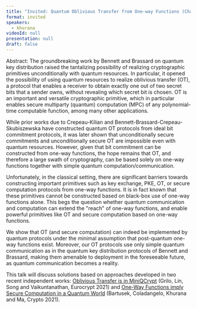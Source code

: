 ```yaml
---
title: "Invited: Quantum Oblivious Transfer from One-way Functions (Chair: Frédéric Dupuis)"
format: invited
speakers:
  - khurana
videoId: null
presentation: null
draft: false
---
```

Abstract: The groundbreaking work by Bennett and Brassard on quantum key distribution raised the tantalizing possibility of realizing cryptographic primitives unconditionally with quantum resources. In particular, it opened the possibility of using quantum resources to realize oblivious transfer (OT), a protocol that enables a receiver to obtain exactly one out of two secret bits that a sender owns, without revealing which secret bit is chosen. OT is an important and versatile cryptographic primitive, which in particular enables secure multiparty (quantum) computation (MPC) of any polynomial-time computable function, among many other applications.

While prior works due to Crepeau-Kilian and Bennett-Brassard-Crepeau-Skubiszewska have constructed quantum OT protocols from ideal bit commitment protocols, it was later shown that unconditionally secure commitments and unconditionally secure OT are impossible even with quantum resources. However, given that bit commitment can be constructed from one-way functions, the hope remains that OT, and therefore a large swath of cryptography, can be based solely on one-way functions together with simple quantum computation/communication.

Unfortunately, in the classical setting, there are significant barriers towards constructing important primitives such as key exchange, PKE, OT, or secure computation protocols from one-way functions. It is in fact known that these primitives cannot be constructed based on black-box use of one-way functions alone. This begs the question whether quantum communication and computation can extend the "reach" of one-way functions, and enable powerful primitives like OT and secure computation based on one-way functions.

We show that OT (and secure computation) can indeed be implemented by quantum protocols under the minimal assumption that post-quantum one-way functions exist. Moreover, our OT protocols use only simple quantum communication as in the quantum key distribution protocols of Bennett and Brassard, making them amenable to deployment in the foreseeable future, as quantum communication becomes a reality.

This talk will discuss solutions based on approaches developed in two recent independent works: <a href="https://eprint.iacr.org/2020/1500" target="_blank">Oblivious Transfer is in MiniQCrypt</a> (Grilo, Lin, Song and Vaikuntanathan, Eurocrypt 2021) and <a href="https://eprint.iacr.org/2020/1487" target="_blank">One-Way Functions imply Secure Computation in a Quantum World</a> (Bartusek, Coladangelo, Khurana and Ma, Crypto 2021).

<!-- fields to use above: -->
<!-- videoId: "Vfl9pPh6ipI" -->
<!-- presentation: "/slides/invited-MargaridaPereira.pdf" -->
